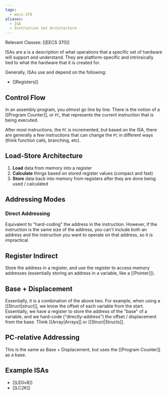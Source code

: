 ```yaml
---
tags:
  - eecs-370
aliases:
  - ISA
  - Instruction Set Architecture
---
```

Relevant Classes: [[EECS 370]]

ISAs are a is a description of what operations that a specific set of hardware will support and understand. They are platform-specific and intrinsically tied to what the hardware that it is created for.

Generally, ISAs use and depend on the following:
- [[Registers]]

## Control Flow

In an assembly program, you *almost* go line by line. There is the notion of a [[Program Counter]], or `PC`, that represents the current instruction that is being executed.

After most instructions, the `PC` is incremented, but based on the ISA, there are generally a few instructions that can change the `PC` in different ways (think function calls, branching, etc).

## Load-Store Architecture

1. **Load** data from memory into a register
2. **Calculate** things based on stored register values (compact and fast)
3. **Store** data back into memory from registers after they are done being used / calculated

## Addressing Modes

### Direct Addressing

Equivalent to "hard-coding" the address in the instruction. However, if the instruction is the same size of the address, you can't include both an address and the instruction you want to operate on that address, so it is impractical.

## Register Indirect

Store the address in a register, and use the register to access memory addresses (essentially storing an address in a variable, like a [[Pointer]]).

## Base + Displacement

Essentially, it is a combination of the above two. For example, when using a [[Struct|struct]], we know the offset of each variable from the start. Essentially, we have a register to store the address of the "base" of a variable, and we hard-code ("directly-address") the offset / displacement from the base. Think [[Array|Arrays]] or [[Struct|Structs]].

## PC-relative Addressing

This is the same as Base + Displacement, but uses the [[Program Counter]] as a base.
## Example ISAs

- [[LEGv8]]
- [[LC2K]]